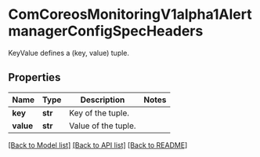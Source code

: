 # ComCoreosMonitoringV1alpha1AlertmanagerConfigSpecHeaders

KeyValue defines a (key, value) tuple.
## Properties
Name | Type | Description | Notes
------------ | ------------- | ------------- | -------------
**key** | **str** | Key of the tuple. | 
**value** | **str** | Value of the tuple. | 

[[Back to Model list]](../README.md#documentation-for-models) [[Back to API list]](../README.md#documentation-for-api-endpoints) [[Back to README]](../README.md)


